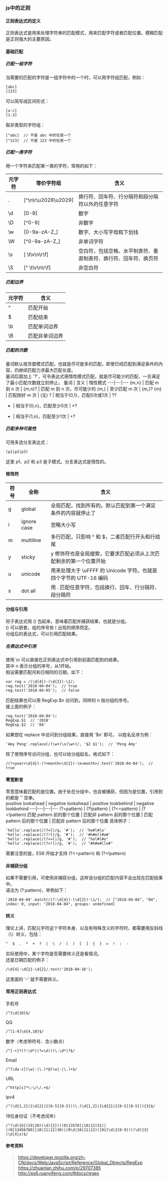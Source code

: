 ### js中的正则

#### 正则表达式的定义
正则表达式是用来处理字符串的匹配模式，用来匹配字符或者匹配位置。模糊匹配是正则强大的主要原因。

#### 基础匹配
##### 匹配一组字符
当需要的匹配的字符是一组字符中的一个时，可以用字符组匹配，例如：

```
[abc]
[123]
```
可以简写成区间形式：

```
[a-c]
[1-3]
```
取非类型的字符组：
```
[^abc]  // 不是 abc 中的任意一个
[^123]  // 不是 123 中的任意一个
```

##### 匹配一类字符
用一个字符来匹配某一类的字符，常用的如下：

元字符 | 等价字符组 | 含义  
---|---|--- 
. |  [^\n\r\u2028\u2029] | 换行符、回车符、行分隔符和段分隔符以外的任意字符
\d | [0-9] | 数字
\D | [^0-9]| 非数字
\w | [0-9a-zA-Z_] | 数字、大小写字母和下划线 
\W | [^0-9a-zA-Z_] | 非单词字符
\s | [ \t\v\n\r\f] | 空白符，包括空格、水平制表符、垂直制表符、换行符、回车符、换页符
\S | [^ \t\v\n\r\f] | 非空白符

##### 匹配边界
元字符 | 含义
---|---
^ | 匹配开始
$ | 匹配结束
\b | 匹配单词边界
\B | 匹配非单词边界

##### 匹配的次数
量词默认按贪婪模式匹配，也就是尽可能多的匹配，即使已经匹配到满足条件的内容，仍继续匹配力求最大匹配长度。  
量词后面加上 '?'，可令表达式用惰性模式匹配，就是尽可能少的匹配，一旦满足了最小匹配次数就立刻停止。
量词 | 含义 | 惰性模式
---|---|---
{m,n} | 匹配 m 到 n 次 | {m,n}? | 匹配 m 到 n 次，尽可能少的
{m,} | 至少匹配 m 次 | {m,}?
{m} | 匹配刚好 m 次 | (无)
? | 相当于{0,1}，匹配0次或1次 | ??
* | 相当于{0,n}，匹配至少0次 | *?
+ | 相当于{1,n}，匹配至少1次 | +?

##### 匹配多种可能性
可用多选分支表达式：

```
(p1|p2|p3)
```
这里 p1、p2 和 p3 是子模式。分支表达式是惰性的。

#### 修饰符
符号 | 全称 | 含义
---|---|---
g | global | 全局匹配，找到所有的。默认匹配到第一个满足条件的内容就停止了
i | ignore case | 忽略大小写
m | multiline | 多行匹配，只影响 ^ 和 $，二者匹配行开头和行结尾
y | sticky | y 修饰符也是全局搜索，它要求匹配必须从上次匹配剩余的第一个位置开始
u | unicode | 用来处理大于 \uFFFF 的 Unicode 字符。也就是四个字节的 UTF-16 编码
s | dot all | 用 . 匹配任意字符，包括换行、回车、行分隔符、段分隔符

#### 分组与引用
将子表达式用 () 包起来，意味着匹配并捕获结果，也就是分组。  
() 可以嵌套，组的序号依 ( 出现的顺序而定。  
分组后的表达式，可以引用匹配结果。

##### 在表达式中引用
使用 \n 可以直接在正则表达式中引用到前面匹配到的结果。  
其中 n 表示分组的序号，从1开始。  
假设需要匹配月和日相同的日期，如下：

```
var reg = /(\d{4})-(\d{2})-\2/;
reg.test('2018-04-04');  // true
reg.test('2018-04-05');  // false
```
匹配结果也可以用 RegExp.$n 访问到，同样的 n 指分组的序号。  
接上面的例子：

```
reg.test('2018-04-04');
RegExp.$1  // '2018'
RegExp.$2  // '04'
```
如果想在 replace 中访问到分组结果，直接用 '$n' 即可。
以姓名反序为例：

```
'Amy Peng'.replace(/(\w+)\s(\w+)/, '$2 $1');  // 'Peng Amy'
```
除了使用序号访问分组，也可以给分组起名，格式如下：

```
/(?<year>\d{4})-(?<month>\d{2})-\k<month>/.test('2018-04-04');  // true
```

#### 零宽断言
零宽意味着匹配的是位置。由于处在分组中，也会被捕获，但因为是位置，引用到的都是 '' 空串。  
positive lookahead | negative lookahead | positive lookbehind | negative lookbehind
---|---|---|---
(?=pattern) | (?!pattern) | (?<=pattern) | (?<!pattern)
匹配 pattern 前的那个位置 | 匹配非 pattern 前的那个位置 | 匹配 pattern 后的那个位置 | 匹配非 pattern 后的那个位置
具体例子：

```
'hello'.replace(/(?=l)/g, '#');  // 'he#l#lo'
'hello'.replace(/(?!l)/g, '#');  // '#h#ell#o#'
'hello'.replace(/(?<=l)/g, '#');  // "hel#l#o"
'hello'.replace(/(?<!l)/g, '#');  // "#h#e#llo#"
```
需要注意的是，ES6 开始才支持 (?<=pattern) 和 (?<!pattern)

#### 非捕获分组
如果不需要引用，可使用非捕获分组，这样该分组的匹配内容不会出现在匹配结果中。  
语法为 (?:pattern)，举例如下：

```
'2018-04-04'.match(/(?:\d{4})-(\d{2})-\1/);  // ["2018-04-04", "04", index: 0, input: "2018-04-04", groups: undefined]
```
#### 转义
理论上讲，匹配元字符这个字符本身、以及有特殊含义的字符时，都需要用反斜线（\）转义，包括：

```
^  $  .  *  +  ?  |  \  /  (  )  [  ]  {  }  =  !  :  - 
```
实际使用中，某个字符是否需要转义还是看情况。  
还是日期匹配的例子：

```
/\d{4}-\d{2}-\d{2}/.test('2018-04-16');
```
这里面的 '-' 就不需要转义。

#### 常用正则表达式
手机号

```
/^1\d{10}$/
```
QQ
```
/^[1-9]\d{4,10}$/
```
数字（考虑带符号、含小数点）
```
/^[-+]?(?:\d*|(?=\d))(\.\d*)?$/
```
Email
```
/^[\da-z](\w|-|\.)*@(\w|-|\.)+$/
```
URL
```
/^http[s]*\:\/\/.+$/
```
ipv4
```
/^(\d{1,2}|1\d{2}|2[0-5][0-5])(\.(\d{1,2}|1\d{2}|2[0-5][0-5])){3}$/
```
18位身份证（不考虑闰年）
```
/^(\d){6}(19|20)(\d){2}(((0[13578]|10|12)31)|((0[13456789]|10|11|12)30)|(0\d|10|11|12)([01]\d|2[0-9]))(\d){3}(\d|X|x)$/
```


#### 参考资料
> https://developer.mozilla.org/zh-CN/docs/Web/JavaScript/Reference/Global_Objects/RegExp  
> https://zhuanlan.zhihu.com/p/29707385  
> http://es6.ruanyifeng.com/#docs/regex
